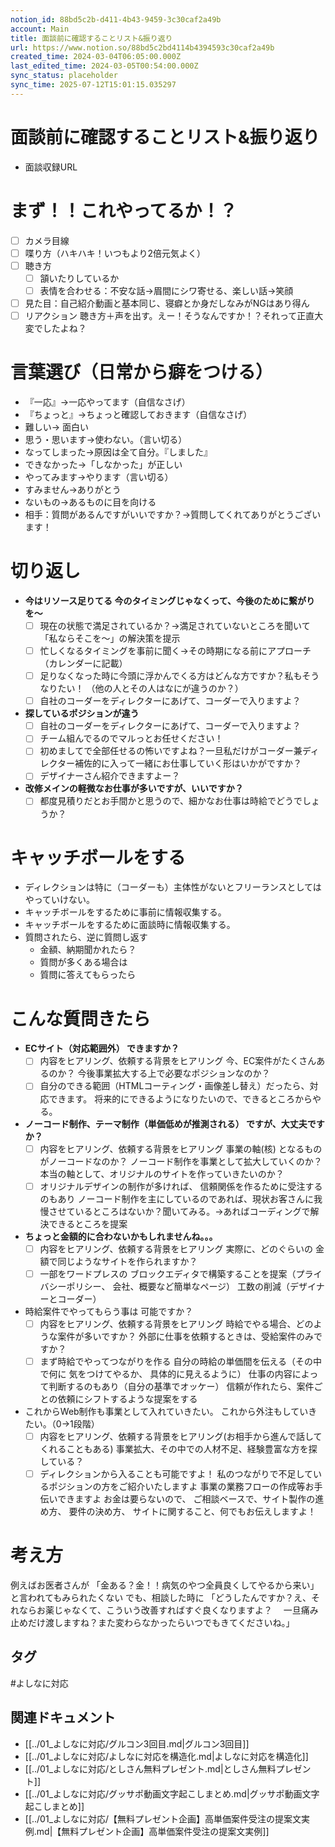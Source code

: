 ```yaml
---
notion_id: 88bd5c2b-d411-4b43-9459-3c30caf2a49b
account: Main
title: 面談前に確認することリスト&振り返り
url: https://www.notion.so/88bd5c2bd4114b4394593c30caf2a49b
created_time: 2024-03-04T06:05:00.000Z
last_edited_time: 2024-03-05T00:54:00.000Z
sync_status: placeholder
sync_time: 2025-07-12T15:01:15.035297
---
```

# 面談前に確認することリスト&振り返り

- 面談収録URL
# まず！！これやってるか！？
- [ ] カメラ目線
- [ ] 喋り方（ハキハキ！いつもより2倍元気よく）
- [ ] 聴き方
  - [ ] 頷いたりしているか
  - [ ] 表情を合わせる：不安な話→眉間にシワ寄せる、楽しい話→笑顔
- [ ] 見た目：自己紹介動画と基本同じ、寝癖とか身だしなみがNGはあり得ん
- [ ] リアクション
聴き方＋声を出す。えー！そうなんですか！？それって正直大変でしたよね？
# 言葉選び（日常から癖をつける）
- 『一応』→一応やってます（自信なさげ）
- 『ちょっと』→ちょっと確認しておきます（自信なさげ）
- 難しい→ 面白い
- 思う・思います→使わない。（言い切る）
- なってしまった→原因は全て自分。『しました』
- できなかった→「しなかった」が正しい
- やってみます→やります（言い切る）
- すみません→ありがとう
- ないもの→あるものに目を向ける
- 相手：質問があるんですがいいですか？→質問してくれてありがとうございます！
# 切り返し
- **今はリソース足りてる
今のタイミングじゃなくって、今後のために繋がりを〜**
  - [ ] 現在の状態で満足されているか？→満足されていないところを聞いて「私ならそこを〜」の解決策を提示
  - [ ] 忙しくなるタイミングを事前に聞く→その時期になる前にアプローチ
（カレンダーに記載）
  - [ ] 足りなくなった時に今頭に浮かんでくる方はどんな方ですか？私もそうなりたい！
（他の人とその人はなにが違うのか？）
  - [ ] 自社のコーダーをディレクターにあげて、コーダーで入りますよ？
- **探しているポジションが違う**
  - [ ] 自社のコーダーをディレクターにあげて、コーダーで入りますよ？
  - [ ] チーム組んでるのでマルっとお任せください！
  - [ ] 初めましてで全部任せるの怖いですよね？一旦私だけがコーダー兼ディレクター補佐的に入って一緒にお仕事していく形はいかがですか？
  - [ ] デザイナーさん紹介できますよー？
- **改修メインの軽微なお仕事が多いですが、いいですか？**
  - [ ] 都度見積りだとお手間かと思うので、細かなお仕事は時給でどうでしょうか？
# キャッチボールをする
- ディレクションは特に（コーダーも）主体性がないとフリーランスとしてはやっていけない。
- キャッチボールをするために事前に情報収集する。
- キャッチボールをするために面談時に情報収集する。
- 質問されたら、逆に質問し返す
  - 金額、納期聞かれたら？
  - 質問が多くある場合は
  - 質問に答えてもらったら
# こんな質問きたら
- **ECサイト（対応範囲外） できますか？**
  - [ ] 内容をヒアリング、依頼する背景をヒアリング
 今、EC案件がたくさんあるのか？ 今後事業拡大する上で必要なポジションなのか？
  - [ ] 自分のできる範囲（HTMLコーティング・画像差し替え）だったら、対応できます。
 将来的にできるようになりたいので、できるところからやる。
- **ノーコード制作、テーマ制作（単価低めが推測される） ですが、大丈夫ですか？**
  - [ ] 内容をヒアリング、依頼する背景をヒアリング
事業の軸(核) となるものがノーコードなのか？
ノーコード制作を事業として拡大していくのか？
本当の軸として、オリジナルのサイトを作っていきたいのか？
  - [ ] オリジナルデザインの制作が多ければ、 信頼関係を作るために受注するのもあり
ノーコード制作を主にしているのであれば、現状お客さんに我慢させているところはないか？聞いてみる。→あればコーディングで解決できるところを提案
- **ちょっと金額的に合わないかもしれませんね。。。**
  - [ ] 内容をヒアリング、依頼する背景をヒアリング
実際に、どのぐらいの 金額で同じようなサイトを作られますか？
  - [ ] 一部をワードプレスの ブロックエディタで構築することを提案（プライバシーポリシー、 会社、概要など簡単なページ） 工数の削減（デザイナーとコーダー）
- 時給案件でやってもらう事は 可能ですか？
  - [ ] 内容をヒアリング、依頼する背景をヒアリング
時給でやる場合、どのような案件が多いですか？
外部に仕事を依頼するときは、受給案件のみですか？
  - [ ] まず時給でやってつながりを作る
 自分の時給の単価間を伝える（その中で何に 気をつけてやるか、 具体的に見えるように）
仕事の内容によって判断するのもあり（自分の基準でオッケー）
信頼が作れたら、案件ごとの依頼にシフトするような提案をする
- これからWeb制作も事業として入れていきたい。
これから外注もしていきたい。（0→1段階）
  - [ ] 内容をヒアリング、依頼する背景をヒアリング(お相手から進んで話してくれることもある)
事業拡大、その中での人材不足、経験豊富な方を探している？
  - [ ] ディレクションから入ることも可能ですよ！
私のつながりで不足しているポジションの方をご紹介いたしますよ
事業の業務フローの作成等お手伝いできますよ
お金は要らないので、 ご相談ベースで、サイト製作の進め方、 要件の決め方、 サイトに関すること、何でもお伝えしますよ！
# 考え方
例えばお医者さんが
「金ある？金！！病気のやつ全員良くしてやるから来い」
と言われてもみられたくない
でも、相談した時に
「どうしたんですか？え、それならお薬じゃなくて、こういう改善すればすぐ良くなりますよ？
　一旦痛み止めだけ渡しますね？また変わらなかったらいつでもきてくださいね。」

## タグ

#よしなに対応 

## 関連ドキュメント

- [[../01_よしなに対応/グルコン3回目.md|グルコン3回目]]
- [[../01_よしなに対応/よしなに対応を構造化.md|よしなに対応を構造化]]
- [[../01_よしなに対応/としさん無料プレゼント.md|としさん無料プレゼント]]
- [[../01_よしなに対応/グッサポ動画文字起こしまとめ.md|グッサポ動画文字起こしまとめ]]
- [[../01_よしなに対応/【無料プレゼント企画】高単価案件受注の提案文実例.md|【無料プレゼント企画】高単価案件受注の提案文実例]]
